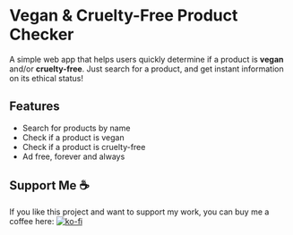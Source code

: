 # Vegan & Cruelty-Free Product Checker

A simple web app that helps users quickly determine if a product is **vegan** and/or **cruelty-free**. Just search for a product, and get instant information on its ethical status!  

## Features

- Search for products by name  
- Check if a product is vegan  
- Check if a product is cruelty-free  
- Ad free, forever and always

## Support Me ☕

If you like this project and want to support my work, you can buy me a coffee here:
[![ko-fi](https://ko-fi.com/img/githubbutton_sm.svg)](https://ko-fi.com/M4M41KS233)
